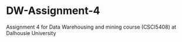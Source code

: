 # DW-Assignment-4
Assignment 4 for Data Warehousing and mining course (CSCI5408) at Dalhousie University 
